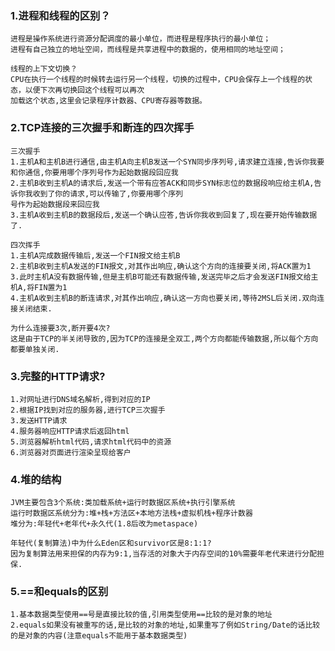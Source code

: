 ### 1.进程和线程的区别？
    进程是操作系统进行资源分配调度的最小单位，而进程是程序执行的最小单位；
    进程有自己独立的地址空间，而线程是共享进程中的数据的，使用相同的地址空间；
    
    线程的上下文切换？
    CPU在执行一个线程的时候转去运行另一个线程，切换的过程中，CPU会保存上一个线程的状态，以便下次再切换回这个线程可以再次
    加载这个状态,这里会记录程序计数器、CPU寄存器等数据。

### 2.TCP连接的三次握手和断连的四次挥手
    三次握手
    1.主机A和主机B进行通信,由主机A向主机B发送一个SYN同步序列号,请求建立连接,告诉你我要和你通信,你要用哪个序列号作为起始数据段回应我
    2.主机B收到主机A的请求后,发送一个带有应答ACK和同步SYN标志位的数据段响应给主机A,告诉你我收到了你的请求,可以传输了,你要用哪个序列
    号作为起始数据段来回应我
    3.主机A收到主机B的数据段后,发送一个确认应答,告诉你我收到回复了,现在要开始传输数据了.

    四次挥手
    1.主机A完成数据传输后,发送一个FIN报文给主机B
    2.主机B收到主机A发送的FIN报文,对其作出响应,确认这个方向的连接要关闭,将ACK置为1
    3.此时主机A没有数据传输,但是主机B可能还有数据传输,发送完毕之后才会发送FIN报文给主机A,将FIN置为1
    4.主机A收到主机B的断连请求,对其作出响应,确认这一方向也要关闭,等待2MSL后关闭.双向连接关闭结束.
    
    为什么连接要3次,断开要4次?
    这是由于TCP的半关闭导致的,因为TCP的连接是全双工,两个方向都能传输数据,所以每个方向都要单独关闭.

### 3.完整的HTTP请求?
    1.对网址进行DNS域名解析,得到对应的IP
    2.根据IP找到对应的服务器,进行TCP三次握手
    3.发送HTTP请求
    4.服务器响应HTTP请求后返回html
    5.浏览器解析html代码,请求html代码中的资源
    6.浏览器对页面进行渲染呈现给客户

### 4.堆的结构
    JVM主要包含3个系统:类加载系统+运行时数据区系统+执行引擎系统
    运行时数据区系统分为:堆+栈+方法区+本地方法栈+虚拟机栈+程序计数器
    堆分为:年轻代+老年代+永久代(1.8后改为metaspace)
    
    年轻代(复制算法)中为什么Eden区和survivor区是8:1:1?
    因为复制算法用来担保的内存为9:1,当存活的对象大于内存空间的10%需要年老代来进行分配担保.

### 5.==和equals的区别
    1.基本数据类型使用==号是直接比较的值,引用类型使用==比较的是对象的地址
    2.equals如果没有被重写的话,是比较的对象的地址,如果重写了例如String/Date的话比较的是对象的内容(注意equals不能用于基本数据类型)
